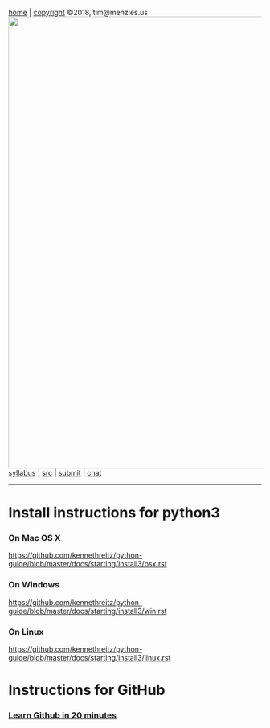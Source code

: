 [home](http://tiny.cc/plm18) |
[copyright](https://github.com/txt/plm18/blob/master/LICENSE.md) &copy;2018, tim&commat;menzies.us
<br>
[<img width=900 src="https://raw.githubusercontent.com/txt/plm18/master/img/banner.png">](http://tiny.cc/plm18)<br>
[syllabus](https://github.com/txt/plm18/blob/master/doc/syllabus.md) |
[src](https://github.com/txt/plm18/tree/master/src) |
[submit](http://tiny.cc/plm18give) |
[chat](https://plm18.slack.com/)


______



# Install instructions for python3

### On Mac OS X
https://github.com/kennethreitz/python-guide/blob/master/docs/starting/install3/osx.rst

### On Windows
https://github.com/kennethreitz/python-guide/blob/master/docs/starting/install3/win.rst

### On Linux
https://github.com/kennethreitz/python-guide/blob/master/docs/starting/install3/linux.rst

# Instructions for GitHub

### [Learn Github in 20 minutes](https://www.youtube.com/embed/0fKg7e37bQE)

